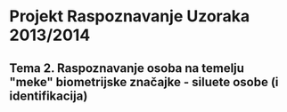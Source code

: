 Projekt Raspoznavanje Uzoraka 2013/2014
=============

## Tema 2. Raspoznavanje osoba na temelju "meke" biometrijske značajke - siluete osobe (i identifikacija)
